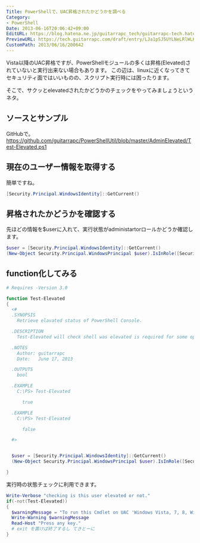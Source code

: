 ```yaml
---
Title: PowerShellで、UAC昇格されたかどうかを調べる
Category:
- PowerShell
Date: 2013-06-16T20:06:42+09:00
EditURL: https://blog.hatena.ne.jp/guitarrapc_tech/guitarrapc-tech.hatenablog.com/atom/entry/6802418398340924633
PreviewURL: https://tech.guitarrapc.com/draft/entry/LJa1pSJ5UYLNeLRlWLK0vodcYk4
CustomPath: 2013/06/16/200642
---
```


<!--
Date: 2013-06-16T20:06:42+09:00
URL: https://tech.guitarrapc.com/entry/2013/06/16/200642
-->

Vista以降のUAC昇格ですが、PowerShellモジュールの多くは昇格(Elevated)されていないと実行出来ない場合もあります。
この辺は、linuxに近くなってきてセキュリティ面ではいいものの、スクリプト実行時には困ったります。

そこで、サクッとelevatedされたかどうかのチェックをやってみましょうというネタ。



## ソースとサンプル
GitHubで。
https://github.com/guitarrapc/PowerShellUtil/blob/master/AdminElevated/Test-Elevated.ps1

## 現在のユーザー情報を取得する
簡単ですね。

```ps1
[Security.Principal.WindowsIdentity]::GetCurrent()
```


## 昇格されたかどうかを確認する
先ほどの情報を$userに入れて、実行状態がadministartorロールかどうか確認します。

```ps1
$user = [Security.Principal.WindowsIdentity]::GetCurrent()
(New-Object Security.Principal.WindowsPrincipal $user).IsInRole([Security.Principal.WindowsBuiltinRole]::Administrator)
```


## function化してみる

```ps1
# Requires -Version 3.0

function Test-Elevated
{
  <#
  .SYNOPSIS
    Retrieve elavated status of PowerShell Console.

  .DESCRIPTION
    Test-Elevated will check shell was elevated is required for some operations access to system folder, files and objects.

  .NOTES
    Author: guitarrapc
    Date:   June 17, 2013

  .OUTPUTS
    bool

  .EXAMPLE
    C:\PS> Test-Elevated

      true

  .EXAMPLE
    C:\PS> Test-Elevated

      false

  #>


  $user = [Security.Principal.WindowsIdentity]::GetCurrent()
  (New-Object Security.Principal.WindowsPrincipal $user).IsInRole([Security.Principal.WindowsBuiltinRole]::Administrator)

}
```

実行時の状態チェックに利用できます。

```ps1
Write-Verbose "checking is this user elevated or not."
if(-not(Test-Elevated))
{
  $warningMessage = "To run this Cmdlet on UAC 'Windows Vista, 7, 8, Windows Server 2008, 2008 R2, 2012 and later versions of Windows' must start an elevated PowerShell console."
  Write-Warning $warningMessage
  Read-Host "Press any key."
  # exit を置けば終了するし てきとーに
}
```
